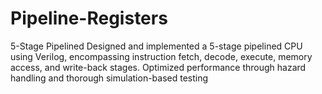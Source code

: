 # Pipeline-Registers
5-Stage Pipelined 
Designed and implemented a 5-stage pipelined CPU using Verilog, encompassing instruction fetch, decode, execute, memory access, and write-back stages. Optimized performance through hazard handling and thorough simulation-based testing
